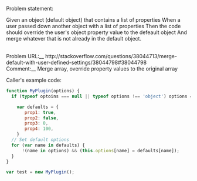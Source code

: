 Problem statement:

Given an object (default object) that contains a list of properties 
When a user passed down another object with a list of properties
Then the code should override the user's object property value to the defeault object
 And merge whatever that is not already in the default object.<br>
  
<br>
Problem URL:__ 
http://stackoverflow.com/questions/38044713/merge-default-with-user-defined-settings/38044798#38044798
<br>
Comment:__
Merge array, override property values to the original array

<br>

Caller's example code:
```javascript
function MyPlugin(options) {
  if (typeof optoins === null || typeof options !== 'object') options = {};

    var defaults = {
       prop1: true,
       prop2: false,
       prop3: 0,
       prop4: 100,
    }
  // Set default options
  for (var name in defaults) {
      !(name in options) && (this.options[name] = defaults[name]);
  }
}

var test = new MyPlugin();
```
